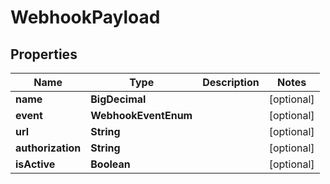 

# WebhookPayload


## Properties

| Name | Type | Description | Notes |
|------------ | ------------- | ------------- | -------------|
|**name** | **BigDecimal** |  |  [optional] |
|**event** | **WebhookEventEnum** |  |  [optional] |
|**url** | **String** |  |  [optional] |
|**authorization** | **String** |  |  [optional] |
|**isActive** | **Boolean** |  |  [optional] |



